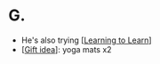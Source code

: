 # G.
- He's also trying [[Learning to Learn]]
- [[Gift idea]]: yoga mats x2

[//begin]: # "Autogenerated link references for markdown compatibility"
[Learning to Learn]: learning-to-learn "Learning to Learn"
[Gift idea]: gift-idea "Gift Idea"
[//end]: # "Autogenerated link references"
